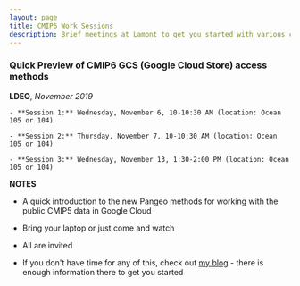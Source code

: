 ```yaml
---
layout: page
title: CMIP6 Work Sessions
description: Brief meetings at Lamont to get you started with various chores
---
```



###  Quick Preview of CMIP6 GCS (Google Cloud Store) access methods

**LDEO**, *November 2019*

	- **Session 1:** Wednesday, November 6, 10-10:30 AM (location: Ocean 105 or 104)

	- **Session 2:** Thursday, November 7, 10-10:30 AM (location: Ocean 105 or 104)

	- **Session 3:** Wednesday, November 13, 1:30-2:00 PM (location: Ocean 105 or 104)

 
**NOTES**

- A quick introduction to the new Pangeo methods for working with the public CMIP5 data in Google Cloud
- Bring your laptop or just come and watch
- All are invited

- If you don't have time for any of this, check out [my blog](https://naomi-henderson.github.io) - there is enough information there to get you started

